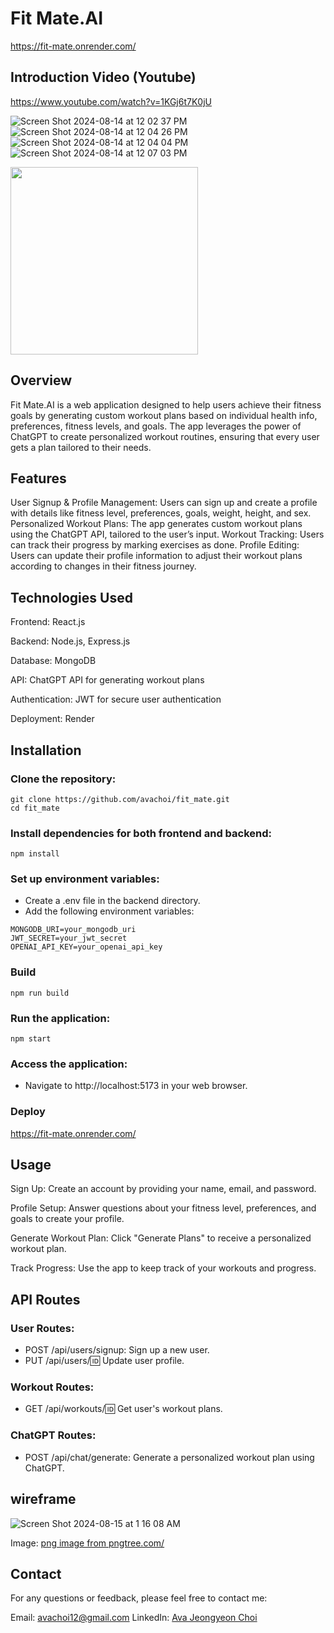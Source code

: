 # Fit Mate.AI
https://fit-mate.onrender.com/

## Introduction Video (Youtube)
https://www.youtube.com/watch?v=1KGj6t7K0jU

![Screen Shot 2024-08-14 at 12 02 37 PM](https://github.com/user-attachments/assets/4be733f2-bdd1-4f09-9bd8-d9b98cc201bc)
![Screen Shot 2024-08-14 at 12 04 26 PM](https://github.com/user-attachments/assets/665afa2d-3bf7-469c-96ca-6ef20e6f56de)
![Screen Shot 2024-08-14 at 12 04 04 PM](https://github.com/user-attachments/assets/26509c42-56b3-4448-b7b4-16b9d852e56a)
![Screen Shot 2024-08-14 at 12 07 03 PM](https://github.com/user-attachments/assets/f3170684-f252-458f-a785-e1060d27feac)

<img src="![Screen Shot 2024-08-14 at 12 07 03 PM](https://github.com/user-attachments/assets/f3170684-f252-458f-a785-e1060d27feac)" width="300" />




## Overview
Fit Mate.AI is a web application designed to help users achieve their fitness goals by generating custom workout plans based on individual health info, preferences, fitness levels, and goals. The app leverages the power of ChatGPT to create personalized workout routines, ensuring that every user gets a plan tailored to their needs.

## Features
User Signup & Profile Management: Users can sign up and create a profile with details like fitness level, preferences, goals, weight, height, and sex.
Personalized Workout Plans: The app generates custom workout plans using the ChatGPT API, tailored to the user’s input.
Workout Tracking: Users can track their progress by marking exercises as done.
Profile Editing: Users can update their profile information to adjust their workout plans according to changes in their fitness journey.



## Technologies Used
Frontend: React.js

Backend: Node.js, Express.js

Database: MongoDB

API: ChatGPT API for generating workout plans

Authentication: JWT for secure user authentication

Deployment: Render

## Installation
### Clone the repository:

```
git clone https://github.com/avachoi/fit_mate.git
cd fit_mate
```

### Install dependencies for both frontend and backend:

```
npm install
```

### Set up environment variables:

- Create a .env file in the backend directory.
- Add the following environment variables:
```
MONGODB_URI=your_mongodb_uri
JWT_SECRET=your_jwt_secret
OPENAI_API_KEY=your_openai_api_key
```

### Build 
```
npm run build
```
### Run the application:

```
npm start
```
### Access the application:

- Navigate to http://localhost:5173 in your web browser.

### Deploy
https://fit-mate.onrender.com/
  
## Usage
Sign Up: Create an account by providing your name, email, and password.

Profile Setup: Answer questions about your fitness level, preferences, and goals to create your profile.

Generate Workout Plan: Click "Generate Plans" to receive a personalized workout plan.

Track Progress: Use the app to keep track of your workouts and progress.

## API Routes
### User Routes:
- POST /api/users/signup: Sign up a new user.
- PUT /api/users/:id: Update user profile.
### Workout Routes:
- GET /api/workouts/:id: Get user's workout plans.
### ChatGPT Routes:
- POST /api/chat/generate: Generate a personalized workout plan using ChatGPT.

## wireframe
![Screen Shot 2024-08-15 at 1 16 08 AM](https://github.com/user-attachments/assets/442c0014-96d1-4702-96ad-ba5f2f77e222)



Image: <a href='https://pngtree.com/freepng/fitness-coach-original-hand-drawn-cartoon_5759419.html'>png image from pngtree.com/</a>

## Contact
For any questions or feedback, please feel free to contact me:

Email: avachoi12@gmail.com
LinkedIn: [Ava Jeongyeon Choi](https://www.linkedin.com/in/ava-jeongyeonchoi)
